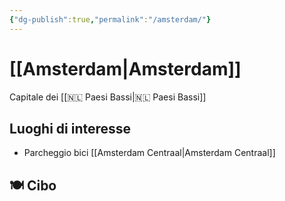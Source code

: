 ```yaml
---
{"dg-publish":true,"permalink":"/amsterdam/"}
---
```




# [[Amsterdam\|Amsterdam]]

Capitale dei [[🇳🇱 Paesi Bassi\|🇳🇱 Paesi Bassi]]

## Luoghi di interesse

- Parcheggio bici [[Amsterdam Centraal\|Amsterdam Centraal]]

## 🍽 Cibo